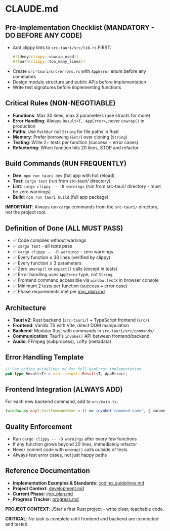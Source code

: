# CLAUDE.md

## Pre-Implementation Checklist (MANDATORY - DO BEFORE ANY CODE)
- Add clippy lints to `src-tauri/src/lib.rs` FIRST:
  ```rust
  #![deny(clippy::unwrap_used)]
  #![warn(clippy::too_many_lines)]
  ```
- Create `src-tauri/src/errors.rs` with `AppError` enum before any commands
- Design module structure and public APIs before implementation
- Write test signatures before implementing functions

## Critical Rules (NON-NEGOTIABLE)
- **Functions**: Max 30 lines, max 3 parameters (use structs for more)
- **Error Handling**: Always `Result<T, AppError>`, never `unwrap()` in production
- **Paths**: Use `PathBuf` not `String` for file paths in Rust
- **Memory**: Prefer borrowing (`&str`) over cloning (`String`)
- **Testing**: Write 2+ tests per function (success + error cases)
- **Refactoring**: When function hits 20 lines, STOP and refactor

## Build Commands (RUN FREQUENTLY)
- **Dev**: `npm run tauri dev` (full app with hot reload)
- **Test**: `cargo test` (run from src-tauri/ directory)
- **Lint**: `cargo clippy -- -D warnings` (run from src-tauri/ directory - must be zero warnings)
- **Build**: `npm run tauri build` (full app package)

**IMPORTANT**: Always run `cargo` commands from the `src-tauri/` directory, not the project root.

## Definition of Done (ALL MUST PASS)
- ✅ Code compiles without warnings
- ✅ `cargo test` - all tests pass
- ✅ `cargo clippy -- -D warnings` - zero warnings
- ✅ Every function ≤ 30 lines (verified by clippy)
- ✅ Every function ≤ 3 parameters
- ✅ Zero `unwrap()` or `expect()` calls (except in tests)
- ✅ Error handling uses `AppError` type, not `String`
- ✅ Frontend command accessible via `window.testX` in browser console
- ✅ Minimum 2 tests per function (success + error case)
- ✅ Phase requirements met per [imp_plan.md](docs/planning/imp_plan.md)

## Architecture
- **Tauri v2**: Rust backend (`src-tauri/`) + TypeScript frontend (`src/`)
- **Frontend**: Vanilla TS with Vite, direct DOM manipulation
- **Backend**: Modular Rust with commands in `src-tauri/src/commands/`
- **Communication**: Tauri's `invoke()` API between frontend/backend
- **Audio**: FFmpeg (subprocess), Lofty (metadata)

## Error Handling Template
```rust
// See coding_guidelines.md for full AppError implementation
pub type Result<T> = std::result::Result<T, AppError>;
```

## Frontend Integration (ALWAYS ADD)
For each new backend command, add to `src/main.ts`:
```typescript
(window as any).testCommandName = () => invoke('command_name', { params });
```

## Quality Enforcement
- Run `cargo clippy -- -D warnings` after every few functions
- If any function grows beyond 20 lines, immediately refactor
- Never commit code with `unwrap()` calls outside of tests
- Always test error cases, not just happy paths

## Reference Documentation
- **Implementation Examples & Standards**: [coding_guidelines.md](docs/specs/coding_guidelines.md)
- **Project Context**: [development.md](docs/specs/development.md)
- **Current Phase**: [imp_plan.md](docs/planning/imp_plan.md)
- **Progress Tracker**: [progress.md](docs/planning/progress.md)

**PROJECT CONTEXT**: JStar's first Rust project - write clear, teachable code.

**CRITICAL**: No task is complete until frontend and backend are connected and tested.
